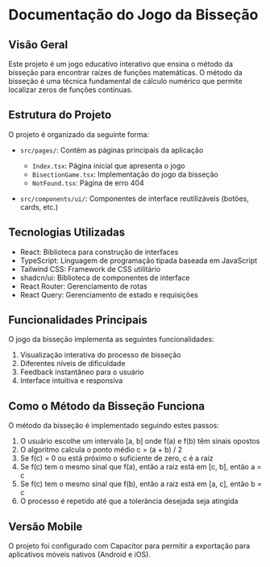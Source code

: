 
# Documentação do Jogo da Bisseção

## Visão Geral

Este projeto é um jogo educativo interativo que ensina o método da bisseção para encontrar raízes de funções matemáticas. O método da bisseção é uma técnica fundamental de cálculo numérico que permite localizar zeros de funções contínuas.

## Estrutura do Projeto

O projeto é organizado da seguinte forma:

- `src/pages/`: Contém as páginas principais da aplicação
  - `Index.tsx`: Página inicial que apresenta o jogo
  - `BisectionGame.tsx`: Implementação do jogo da bisseção
  - `NotFound.tsx`: Página de erro 404

- `src/components/ui/`: Componentes de interface reutilizáveis (botões, cards, etc.)

## Tecnologias Utilizadas

- React: Biblioteca para construção de interfaces
- TypeScript: Linguagem de programação tipada baseada em JavaScript
- Tailwind CSS: Framework de CSS utilitário
- shadcn/ui: Biblioteca de componentes de interface
- React Router: Gerenciamento de rotas
- React Query: Gerenciamento de estado e requisições

## Funcionalidades Principais

O jogo da bisseção implementa as seguintes funcionalidades:

1. Visualização interativa do processo de bisseção
2. Diferentes níveis de dificuldade
3. Feedback instantâneo para o usuário
4. Interface intuitiva e responsiva

## Como o Método da Bisseção Funciona

O método da bisseção é implementado seguindo estes passos:

1. O usuário escolhe um intervalo [a, b] onde f(a) e f(b) têm sinais opostos
2. O algoritmo calcula o ponto médio c = (a + b) / 2
3. Se f(c) = 0 ou está próximo o suficiente de zero, c é a raiz
4. Se f(c) tem o mesmo sinal que f(a), então a raiz está em [c, b], então a = c
5. Se f(c) tem o mesmo sinal que f(b), então a raiz está em [a, c], então b = c
6. O processo é repetido até que a tolerância desejada seja atingida

## Versão Mobile

O projeto foi configurado com Capacitor para permitir a exportação para aplicativos móveis nativos (Android e iOS).
